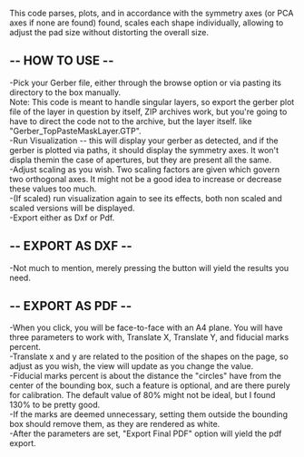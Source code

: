 This code parses, plots, and in accordance with the symmetry axes (or PCA axes if none are found) found, scales each shape individually, allowing to adjust the pad size without distorting the overall size.

## -- HOW  TO USE --  
-Pick your Gerber file, either through the browse option or via pasting its directory to the box manually.  
Note: This code is meant to handle singular layers, so export the gerber plot file of the layer in question by itself, ZIP archives work, but you're going to have to direct the code not to the archive, but the layer itself. like "Gerber_TopPasteMaskLayer.GTP".  
-Run Visualization -- this will display your gerber as detected, and if the gerber is plotted via paths, it should display the symmetry axes. It won't displa themin the case of apertures, but they are present all the same.  
-Adjust scaling as you wish. Two scaling factors are given which govern two orthogonal axes. It might not be a good idea to increase or decrease these values too much.  
-(If scaled) run visualization again to see its effects, both non scaled and scaled versions will be displayed.  
-Export either as Dxf or Pdf.

## -- EXPORT AS DXF --  
-Not much to mention, merely pressing the button will yield the results you need.  

## -- EXPORT AS PDF -- 
-When you click, you will be face-to-face with an A4 plane. You will have three parameters to work with, Translate X, Translate Y, and fiducial marks percent.  
-Translate x and y are related to the position of the shapes on the page, so adjust as you wish, the view will update as you change the value.  
-Fiducial marks percent is about the distance the "circles" have from the center of the bounding box, such a feature is optional, and are there purely for calibration. The default value of 80% might not be ideal, but I found 130% to be pretty good.  
-If the marks are deemed unnecessary, setting them outside the bounding box should remove them, as they are rendered as white.  
-After the parameters are set, "Export Final PDF" option will yield the pdf export.  
